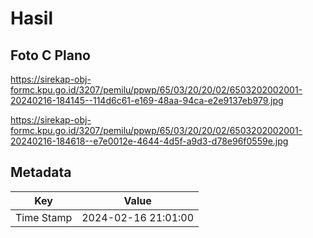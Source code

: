 # Hasil

## Foto C Plano

https://sirekap-obj-formc.kpu.go.id/3207/pemilu/ppwp/65/03/20/20/02/6503202002001-20240216-184145--114d6c61-e169-48aa-94ca-e2e9137eb979.jpg

https://sirekap-obj-formc.kpu.go.id/3207/pemilu/ppwp/65/03/20/20/02/6503202002001-20240216-184618--e7e0012e-4644-4d5f-a9d3-d78e96f0559e.jpg


## Metadata

| Key        | Value               |
| ---------- | ------------------- |
| Time Stamp | 2024-02-16 21:01:00 |




